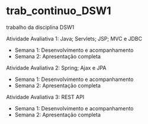 # trab_continuo_DSW1
trabalho da disciplina DSW1

Atividade Avaliativa 1: Java; Servlets; JSP; MVC e JDBC
- Semana 1: Desenvolvimento e acompanhamento
- Semana 2: Apresentação completa

Atividade Avaliativa 2: Spring; Ajax e JPA
- Semana 1: Desenvolvimento e acompanhamento
- Semana 2: Apresentação completa

Atividade Avaliativa 3: REST API
- Semana 1: Desenvolvimento e acompanhamento
- Semana 2: Apresentação completa
